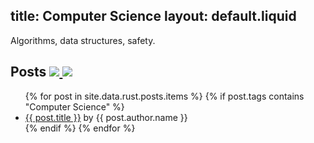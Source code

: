 title: Computer Science
layout: default.liquid
---

Algorithms, data structures, safety.

<h2>
  Posts
  <a class="feedicon" href="/computer-science/feed.rss" title="Computer Science RSS Feed">
    <img src="/images/rss.svg" />
  </a>
  <a class="feedicon" href="/computer-science/feed.json" title="Computer Science JSON Feed">
    <img src="/images/jsonfeed.png" />
  </a>
</h2>

<ul>
{% for post in site.data.rust.posts.items %}
  {% if post.tags contains "Computer Science" %}
  <li><a href="{{ post.url }}">{{ post.title }}</a> by {{ post.author.name }}</li>
  {% endif %}
{% endfor %}
</ul>
